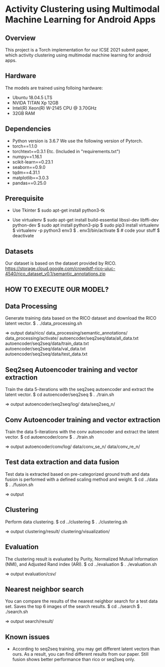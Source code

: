 # Activity Clustering using Multimodal Machine Learning for Android Apps

## Overview
This project is a Torch implementation for our ICSE 2021 submit paper, which activity clustering using multimodal machine learning for android apps.

## Hardware
The models are trained using folloing hardware:
- Ubuntu 18.04.5 LTS
- NVIDA TITAN Xp 12GB
- Intel(R) Xeon(R) W-2145 CPU @ 3.70GHz
- 32GB RAM

## Dependencies
- Python version is 3.6.7
We use the following version of Pytorch.
- torch==1.1.0
- torchtext==0.3.1
Etc. (Included in "requirements.txt")
- numpy==1.16.1
- scikit-learn==0.23.1
- seaborn==0.9.0
- tqdm==4.31.1
- matplotlib==3.0.3
- pandas==0.25.0

## Prerequisite
- Use Tkinter
$ sudo apt-get install python3-tk

- Use virtualenv
$ sudo apt-get install build-essential libssl-dev libffi-dev python-dev
$ sudo apt install python3-pip
$ sudo pip3 install virtualenv
$ virtualenv -p python3 env3
$ . env3/bin/activate
$ # code your stuff
$ deactivate

## Datasets
Our dataset is based on the dataset provided by RICO.
https://storage.cloud.google.com/crowdstf-rico-uiuc-4540/rico_dataset_v0.1/semantic_annotations.zip

## HOW TO EXECUTE OUR MODEL?
## Data Processing
Generate training data based on the RICO dataset and download the RICO latent vector.
$ . ./data_processing.sh

=> output
 data/rico/
 data_processing/semantic_annotations/
 data_processing/activate/
 autoencoder/seq2seq/data/all_data.txt
 autoencoder/seq2seq/data/train_data.txt
 autoencoder/seq2seq/data/val_data.txt
 autoencoder/seq2seq/data/test_data.txt

## Seq2seq Autoencoder training and vector extraction
Train the data 5-iterations with the seq2seq autoencoder and extract the latent vector.
$ cd autoencoder/seq2seq
$ . ./train.sh

=> output
 autoencoder/seq2seq/log/
 data/seq2seq_n/

## Conv Autoencoder training and vector extraction
Train the data 5-iterations with the conv autoencoder and extract the latent vector.
$ cd autoencoder/conv
$ . ./train.sh

=> output
 autoencoder/conv/log/
 data/conv_se_n/
 data/conv_re_n/

## Test data extraction and data fusion
Test data is extracted based on pre-categorized ground truth and data fusion is performed with a defined scaling method and weight.
$ cd ../data
$ . ./fusion.sh

=> output

## Clustering
Perform data clustering.
$ cd ../clustering
$ . ./clustering.sh

=> output
 clustering/result/
 clustering/visualization/

## Evaluation
The clustering result is evaluated by Purity, Normalized Mutual Information (NMI), and Adjusted Rand index (ARI).
$ cd ../evaluation
$ . ./evaluation.sh

=> output
 evaluation/csv/

## Nearest neighbor search
You can compare the results of the nearest neighbor search for a test data set. Saves the top 6 images of the search results.
$ cd ../search
$ . ./search.sh

=> output
search/result/

## Known issues
- According to seq2seq training, you may get different latent vectors than ours.
  As a result, you can find different results from our paper.
  Still fusion shows better performance than rico or seq2seq only.


